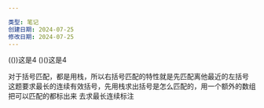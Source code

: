 ```yaml
---

类型: 笔记
创建日期: 2024-07-25
修改日期: 2024-07-25
---
```

(())这是4
()()这是4

对于括号匹配，都是用栈，所以右括号匹配的特性就是先匹配离他最近的左括号
这题要求最长的连续有效括号，先用栈求出括号是怎么匹配的，用一个额外的数组把可以匹配的都标出来
去求最长连续标注

